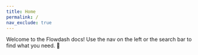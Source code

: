 ```yaml
---
title: Home
permalink: /
nav_exclude: true
---
```

Welcome to the Flowdash docs! Use the nav on the left or the search bar to find what you need. 🤙

